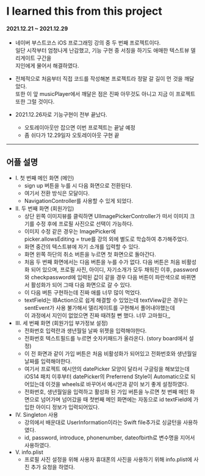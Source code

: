 # I learned this from this project
#### 2021.12.21 ~ 2021.12.29

* 네이버 부스트코스 iOS 프로그래밍 강의 중 두 번째 프로젝트이다.  
일단 시작부터 엄청나게 난감했고, 기능 구현 중 서칭을 하기도 애매한 텍스트뷰 델리게이트 구간을  
지인에게 물어서 해결하였다.

* 전체적으로 처음부터 직접 코드를 작성해본 프로젝트라 정말 갈 길이 먼 것을 깨달았다.  
또한 이 앞 musicPlayer에서 깨달은 점은 진짜 아무것도 아니고 지금 이 프로젝트 또한 그럴 것이다.    
* 2021.12.26자로 기능구현이 전부 끝났다.  
    - 오토레이아웃만 잡으면 이번 프로젝트는 끝날 예정
    - 좀 쉬다가 12.29일자 오토레이아웃 구현 끝
---
## 어플 설명
* I. 첫 번째 메인 화면 (메인)
    - sign up 버튼을 누를 시 다음 화면으로 전환된다.  
    - 여기서 전환 방식은 모달이다.
    - NavigationController를 사용할 수 있게 되었다.
* II. 두 번째 화면 (회원가입)
    - 상단 왼쪽 이미지뷰를 클릭하면 UIImagePickerController가 떠서 이미지 크기를 수정 후에 프로필 사진으로 선택이 가능하다.  
    - 이미지 수정 같은 경우는 ImagePicker에  
    picker.allowsEditing = true를 강의 외에 별도로 학습하여 추가해주었다.  
    - 화면 중간의 텍스트뷰에 자기 소개를 입력할 수 있다.  
    - 화면 왼쪽 하단의 취소 버튼을 누르면 첫 화면으로 돌아간다.  
    - 처음 두 번째 화면에서는 다음 버튼을 누를 수가 없다. 다음 버튼은 처음 비활성화 되어 있으며, 프로필 사진, 아이디, 자기소개가 모두 채워진 이후, password와 checkpassword에 입력된 값이 같을 경우 다음 버튼이 파란색으로 바뀌면서 활성화가 되어 그때 다음 화면으로 갈 수 있다.  
    - 이 다음 버튼 구현하는데 진짜 애를 너무 많이 먹었다.
    - textField는 IBAction으로 쉽게 해결할 수 있었는데 textView같은 경우는 sentEvent가 사용 불가해서 델리게이트를 구현해서 풀어내야했는데  
        이 과정에서 지인이 없었으면 진짜 때려칠 뻔 했다. 너무 고마웠다,,
* III. 세 번째 화면 (회원가입 부가정보 설정)
    - 전화번호 입력란과 생년월일 날짜 위젯을 입력해야한다.
    - 전화번호 텍스트필드를 누르면 숫자키패드가 올라온다. (story board에서 설정)
    - 이 전 화면과 같이 가입 버튼은 처음 비활성화가 되어있고 전화번호와 생년월일 날짜를 입력해야한다.
    - 여기서 프로젝트 예시안의 datePicker 모양이 달라서 구글링을 해보았는데 iOS14 패치 이후부터 datePicker의 Preferrend Style이 Automatic으로 되어있는데 이것을 wheels로 바꾸어서 예시안과 같이 보기 좋게 설정하였다.
    - 전화번호, 생년월일을 입력하고 활성화 된 가입 버튼을 누르면 첫 번째 메인 화면으로 넘어가며 넘어갔을 때 첫번째 메인 화면에는 자동으로 id textField에 가입한 아이디 정보가 입력되어있다.
* IV. Singleton 사용
    - 강의에서 배운대로 UserInformation이라는 Swift file추가로 싱글턴을 사용하였다.
    - id, password, introduce, phonenumber, dateofbirth로 변수명을 지어서 사용하였다.
* V. info.plist
    - 프로필 사진 설정을 위해 사용자 휴대폰의 사진을 사용하기 위해 info.plist에 사진 추가 요청을 하였다.
